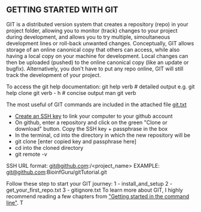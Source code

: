 ## GETTING STARTED WITH GIT

GIT is a distributed version system that creates a repository (repo) in your project folder, allowing you to monitor (track) changes to your project during development, and allows you to try multiple, simoultaneous development lines or roll-back unwanted changes. Conceptually, GIT allows storage of an online canonical copy that others can access, while also having a local copy on your machine for development. Local changes can then be uploaded (pushed) to the online canonical copy (like an update or bugfix). Alternatively, you don't have to put any repo online, GIT will still track the development of your project.

To access the git help documentation:
git help verb				# detailed output e.g. git help clone
git verb - h				# concise output
man git verb

The most useful of GIT commands are included in the attached file [git.txt](https://github.com/roonysgalbi/gitTutorial/blob/master/git.txt)

* [Create an SSH key](https://help.github.com/articles/checking-for-existing-ssh-keys/) to link your computer to your github account
* On github, enter a repository and click on the green "Clone or download" button. Copy the SSH key + passphrase in the box
* In the terminal, cd into the directory in which the new repository will be
* git clone [enter copied key and passphrase here]
* cd into the cloned directory
* git remote -v

SSH URL format:
git@github.com:<user>/<project_name>
EXAMPLE:
git@github.com:BioinfGuru/gitTutorial.git


Follow these step to start your GIT journey:
1 - install_and_setup
2 - get_your_first_repo.txt
3 - gitignore.txt
To learn more about GIT, I highly recommend reading a few chapters from ["Getting started in the command line"](https://git-scm.com/book/en/v2/Getting-Started-The-Command-Line). T